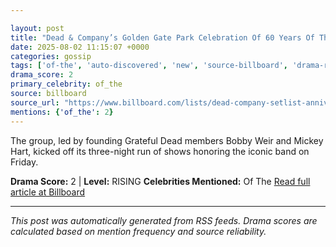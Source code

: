 ```yaml
---

layout: post
title: "Dead & Company’s Golden Gate Park Celebration Of 60 Years Of The Grateful Dead: Every Song From Night 1"""
date: 2025-08-02 11:15:07 +0000
categories: gossip
tags: ['of-the', 'auto-discovered', 'new', 'source-billboard', 'drama-rising']
drama_score: 2
primary_celebrity: of_the
source: billboard
source_url: "https://www.billboard.com/lists/dead-company-setlist-anniversary-san-francisco/"""
mentions: {'of_the': 2}
---
```


The group, led by founding Grateful Dead members Bobby Weir and Mickey Hart, kicked off its three-night run of shows honoring the iconic band on Friday.

**Drama Score:** 2 | **Level:** RISING **Celebrities Mentioned:** Of The [Read full article at Billboard](https://www.billboard.com/lists/dead-company-setlist-anniversary-san-francisco/)

---

*This post was automatically generated from RSS feeds. Drama scores are calculated based on mention frequency and source reliability.*